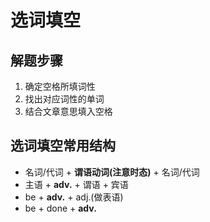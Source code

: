# 选词填空

## 解题步骤

1. 确定空格所填词性
2. 找出对应词性的单词
3. 结合文章意思填入空格

## 选词填空常用结构

* 名词/代词 + **谓语动词(注意时态)** + 名词/代词
* 主语 + **adv.** + 谓语 + 宾语
* be + **adv.** + adj.(做表语)
* be + done + **adv.**


